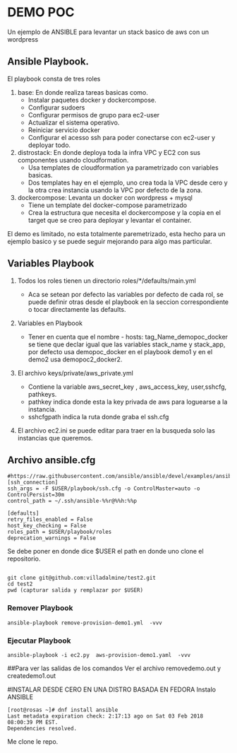 # DEMO POC

Un ejemplo de ANSIBLE para levantar un stack basico de aws con un wordpress

## Ansible Playbook.
El playbook consta de tres roles

1. base: En donde realiza tareas basicas como.
   * Instalar paquetes docker y dockercompose.
   * Configurar sudoers
   * Configurar permisos de grupo para ec2-user
   * Actualizar el sistema operativo.
   * Reiniciar servicio docker
   * Configurar el acesso ssh para poder conectarse con ec2-user y deployar todo.
2. distrostack: En donde deploya toda la infra VPC y EC2 con sus componentes usando cloudformation.
   * Usa templates de cloudformation ya parametrizado con variables basicas.
   * Dos templates hay en el ejemplo, uno crea toda la VPC desde cero y la otra crea instancia usando la VPC por defecto de la zona.
3. dockercompose: Levanta un docker con wordpress + mysql
   * Tiene un template del docker-compose parametrizado
   * Crea la estructura que necesita el dockercompose y la copia en el target que se creo para deployar y levantar el container.

El demo es limitado, no esta totalmente paremetrizado, esta hecho para un ejemplo basico y se puede seguir mejorando para algo mas particular.

## Variables Playbook

1. Todos los roles tienen un directorio roles/*/defaults/main.yml
   * Aca se setean por defecto las variables por defecto de cada rol, se puede definir otras desde el playbook en la seccion correspondiente o tocar directamente las defaults.
2. Variables en Playbook
   * Tener en cuenta que el nombre - hosts: tag_Name_demopoc_docker se tiene que declar igual que las variables stack_name y stack_app, por defecto usa demopoc_docker en el playbook demo1 y en el demo2 usa demopoc2_docker2.
3. El archivo keys/private/aws_private.yml
   * Contiene la variable aws_secret_key , aws_access_key, user,sshcfg, pathkeys.
   * pathkey  indica donde esta la key privada de aws para loguearse a la instancia.
   * sshcfgpath indica la ruta donde graba el ssh.cfg

4. El archivo ec2.ini se puede editar para traer en la busqueda solo las instancias que queremos.

## Archivo ansible.cfg

```
#https://raw.githubusercontent.com/ansible/ansible/devel/examples/ansible.cfg
[ssh_connection]
ssh_args = -F $USER/playbook/ssh.cfg -o ControlMaster=auto -o ControlPersist=30m
control_path = ~/.ssh/ansible-%%r@%%h:%%p

[defaults]
retry_files_enabled = False
host_key_checking = False
roles_path = $USER/playbook/roles
deprecation_warnings = False
```
Se debe poner en donde dice $USER el path en donde uno clone el repositorio.
```

git clone git@github.com:villadalmine/test2.git
cd test2
pwd (capturar salida y remplazar por $USER)
```
### Remover Playbook
```
ansible-playbook remove-provision-demo1.yml  -vvv
```

### Ejecutar Playbook
```
ansible-playbook -i ec2.py  aws-provision-demo1.yaml  -vvv
```
##Para ver las salidas de los comandos
Ver el archivo removedemo.out y createdemo1.out


#INSTALAR DESDE CERO EN UNA DISTRO BASADA EN FEDORA
Instalo ANSIBLE
```
[root@rosas ~]# dnf install ansible
Last metadata expiration check: 2:17:13 ago on Sat 03 Feb 2018 08:00:39 PM EST.
Dependencies resolved.
```

Me clone le repo.

```


```

